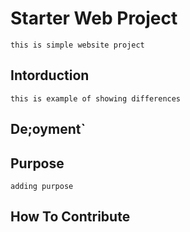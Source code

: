 # Starter Web Project
	this is simple website project

## Intorduction
	this is example of showing differences

## De;oyment`
## Purpose
	adding purpose
## How To Contribute

